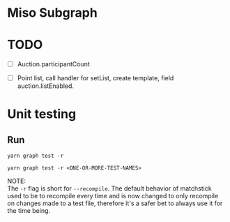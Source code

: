 # Miso Subgraph

# TODO

- [ ] Auction.participantCount
- [ ] Point list, call handler for setList, create template, field auction.listEnabled.


# Unit testing

## Run
```
yarn graph test -r

yarn graph test -r <ONE-OR-MORE-TEST-NAMES>
```
NOTE:  
The `-r` flag is short for `--recompile`. The default behavior of matchstick used to be to recompile every time and is now changed to only recompile on changes made to a test file, therefore it's a safer bet to always use it for the time being.


